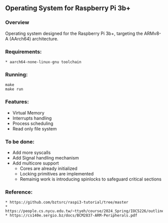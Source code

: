 ## Operating System for Raspberry Pi 3b+

### Overview
 Operating system designed for the Raspberry Pi 3b+, targeting the ARMv8-A (AArch64) architecture.

### Requirements:
    * aarch64-none-linux-gnu toolchain

### Running:
```
make
make run
```

### Features:
 * Virtual Memory
 * Interrupts handling
 * Process scheduling
 * Read only file system

### To be done:
 * Add more syscalls
 * Add Signal handling mechanism
 * Add multicore support
    * Cores are already initialized
    * Locking primitives are implemented
    * Remainig work is introducing spinlocks to safeguard critical sections


### Reference:
    * https://github.com/bztsrc/raspi3-tutorial/tree/master
    * https://people.cs.nycu.edu.tw/~ttyeh/course/2024_Spring/IOC5226/outline.html
    * https://cs140e.sergio.bz/docs/BCM2837-ARM-Peripherals.pdf
